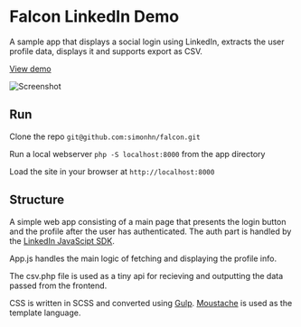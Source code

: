 Falcon LinkedIn Demo
==========
A sample app that displays a social login using LinkedIn, extracts the user profile data, displays it and supports export as CSV.

[View demo](https://falcon-linkedin.herokuapp.com/)

![Screenshot](https://falcon-linkedin.herokuapp.com/img/screen.png)
## Run
Clone the repo `git@github.com:simonhn/falcon.git`

Run a local webserver `php -S localhost:8000` from the app directory

Load the site in your browser at `http://localhost:8000`

## Structure
A simple web app consisting of a main page that presents the login button and the profile after the user has authenticated. The auth part is handled by the [LinkedIn JavaScipt SDK](https://developer.linkedin.com/docs/js-sdk).

App.js handles the main logic of fetching and displaying the profile info.

The csv.php file is used as a tiny api for recieving and outputting the data passed from the frontend.

CSS is written in SCSS and converted using [Gulp](http://gulpjs.com/). [Moustache](https://mustache.github.io/) is used as the template language.